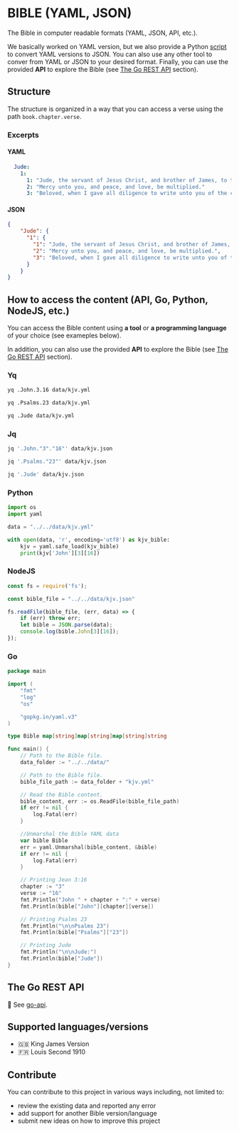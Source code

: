 # BIBLE (YAML, JSON)

The Bible in computer readable formats (YAML, JSON, API, etc.).

We basically worked on YAML version, but we also provide a Python [script](scripts/yaml-to-json.py) to convert YAML versions to JSON.
You can also use any other tool to conver from YAML or JSON to your desired format.
Finally, you can use the provided **API** to explore the Bible (see [The Go REST API](#the-go-rest-api) section).

## Structure

The structure is organized in a way that you can access a verse using the path `book.chapter.verse`.

### Excerpts

#### YAML

```yml
  Jude:
    1:
      1: "Jude, the servant of Jesus Christ, and brother of James, to them that are sanctified by God the Father, and preserved in Jesus Christ, and called:"
      2: "Mercy unto you, and peace, and love, be multiplied."
      3: "Beloved, when I gave all diligence to write unto you of the common salvation, it was needful for me to write unto you, and exhort you that ye should earnestly contend for the faith which was once delivered unto the saints."
```

#### JSON

```json
{
    "Jude": {
      "1": {
        "1": "Jude, the servant of Jesus Christ, and brother of James, to them that are sanctified by God the Father, and preserved in Jesus Christ, and called:",
        "2": "Mercy unto you, and peace, and love, be multiplied.",
        "3": "Beloved, when I gave all diligence to write unto you of the common salvation, it was needful for me to write unto you, and exhort you that ye should earnestly contend for the faith which was once delivered unto the saints."
      }
    }
}
```

## How to access the content (API, Go, Python, NodeJS, etc.)

You can access the Bible content using **a tool** or **a programming language** of your choice (see exameples below).

In addition, you can also use the provided **API** to explore the Bible (see [The Go REST API](#the-go-rest-api) section).

### Yq

```bash
yq .John.3.16 data/kjv.yml

yq .Psalms.23 data/kjv.yml

yq .Jude data/kjv.yml
```

### Jq

```bash
jq '.John."3"."16"' data/kjv.json

jq '.Psalms."23"' data/kjv.json

jq '.Jude' data/kjv.json
```

### Python

```python
import os
import yaml

data = "../../data/kjv.yml"

with open(data, 'r', encoding='utf8') as kjv_bible:
    kjv = yaml.safe_load(kjv_bible)
    print(kjv['John'][3][16])
```

### NodeJS

```js
const fs = require('fs');

const bible_file = "../../data/kjv.json"

fs.readFile(bible_file, (err, data) => {
    if (err) throw err;
    let bible = JSON.parse(data);
    console.log(bible.John[3][16]);
});
```

### Go

```go
package main

import (
    "fmt"
    "log"
    "os"

    "gopkg.in/yaml.v3"
)

type Bible map[string]map[string]map[string]string

func main() {
    // Path to the Bible file.
    data_folder := "../../data/"

    // Path to the Bible file.
    bible_file_path := data_folder + "kjv.yml"

    // Read the Bible content.
    bible_content, err := os.ReadFile(bible_file_path)
    if err != nil {
        log.Fatal(err)
    }

    //Unmarshal the Bible YAML data
    var bible Bible
    err = yaml.Unmarshal(bible_content, &bible)
    if err != nil {
        log.Fatal(err)
    }

    // Printing Jean 3:16
    chapter := "3"
    verse := "16"
    fmt.Println("John " + chapter + ":" + verse)
    fmt.Println(bible["John"][chapter][verse])

    // Printing Psalms 23
    fmt.Println("\n\nPsalms 23")
    fmt.Println(bible["Psalms"]["23"])

    // Printing Jude
    fmt.Println("\n\nJude:")
    fmt.Println(bible["Jude"])
}

```

## The Go REST API

🚧 See [go-api](go-api/).

## Supported languages/versions

- 🇬🇧 King James Version
- 🇫🇷 Louis Second 1910

## Contribute

You can contribute to this project in various ways including, not limited to:

- review the existing data and reported any error
- add support for another Bible version/language
- submit new ideas on how to improve this project
